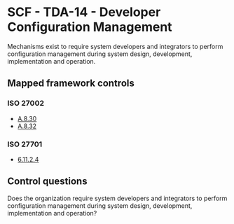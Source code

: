 # SCF - TDA-14 - Developer Configuration Management
Mechanisms exist to require system developers and integrators to perform configuration management during system design, development, implementation and operation.
## Mapped framework controls
### ISO 27002
- [A.8.30](../iso27002/a-8.md#a830)
- [A.8.32](../iso27002/a-8.md#a832)
  
### ISO 27701
- [6.11.2.4](../iso27701/61124.md)
  
## Control questions
Does the organization require system developers and integrators to perform configuration management during system design, development, implementation and operation?
  